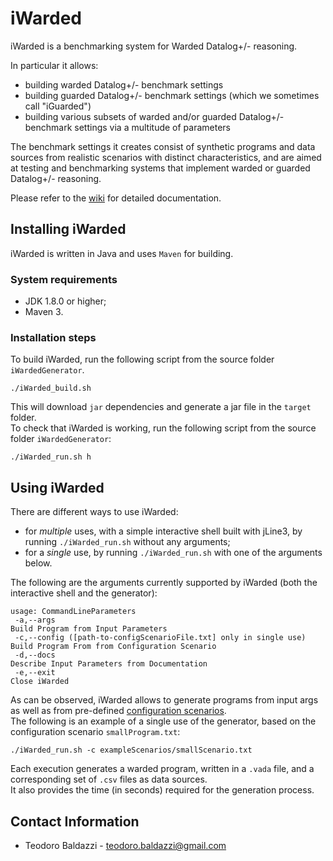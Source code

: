 # iWarded

iWarded is a benchmarking system for Warded Datalog+/- reasoning.

In particular it allows:
* building warded Datalog+/- benchmark settings
* building guarded Datalog+/- benchmark settings (which we sometimes call "iGuarded")
* building various subsets of warded and/or guarded Datalog+/- benchmark settings via a multitude of parameters


The benchmark settings it creates consist of synthetic programs and data sources from realistic scenarios with distinct characteristics,
and are aimed at testing and benchmarking systems that implement warded or guarded Datalog+/- reasoning.

Please refer to the [wiki](https://github.com/joint-kg-labs/iWarded/wiki) for detailed documentation.

## Installing iWarded
iWarded is written in Java and uses ```Maven``` for building.  
### System requirements
- JDK 1.8.0 or higher;
- Maven 3.

### Installation steps
To build iWarded, run the following script from the source folder ```iWardedGenerator```.  
```
./iWarded_build.sh
```
This will download ```jar``` dependencies and generate a jar file in the ```target``` folder.  
To check that iWarded is working, run the following script from the source folder ```iWardedGenerator```:
```
./iWarded_run.sh h
```
## Using iWarded
There are different ways to use iWarded:
* for *multiple* uses, with a simple interactive shell built with jLine3, by running ```./iWarded_run.sh``` without any arguments;
* for a *single* use, by running ```./iWarded_run.sh``` with one of the arguments below.

The following are the arguments currently supported by iWarded (both the interactive shell and the generator):
```
usage: CommandLineParameters
 -a,--args                                                           Build Program from Input Parameters
 -c,--config ([path-to-configScenarioFile.txt] only in single use)   Build Program From from Configuration Scenario
 -d,--docs                                                           Describe Input Parameters from Documentation
 -e,--exit                                                           Close iWarded
```
As can be observed, iWarded allows to generate programs from input args as well as from pre-defined [configuration scenarios](https://github.com/joint-kg-labs/iWarded/wiki/Configuration-Scenario-and-Program).  
The following is an example of a single use of the generator, based on the configuration scenario ```smallProgram.txt```:
```
./iWarded_run.sh -c exampleScenarios/smallScenario.txt
```
Each execution generates a warded program, written in a ```.vada``` file, and a corresponding set of ```.csv``` files as data sources.  
It also provides the time (in seconds) required for the generation process.

## Contact Information
- Teodoro Baldazzi - teodoro.baldazzi@gmail.com
